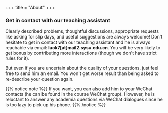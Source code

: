 +++
title = "About"
+++

### Get in contact with our teaching assistant

Clearly described problems, thoughtful discussions, appropriate requests like asking for slip days, and useful suggestions are always welcome! Don't hesitate to get in contact with our teaching assistant and he is always reachable via email: **luok7[at]mail2.sysu.edu.cn**. You will be very likely to get bonus by contributing more interactions (though we don't have strict rules for it).

But even if you are uncertain about the quality of your questions, just feel free to send him an email. You won't get worse result than being asked to re-describe your question again.

{{% notice note %}}
If you want, you can also add him to your WeChat contacts (he can be found in the course WeChat group). However, he is reluctant to answer any academia questions via WeChat dialogues since he is too lazy to pick up his phone.
{{% /notice %}}